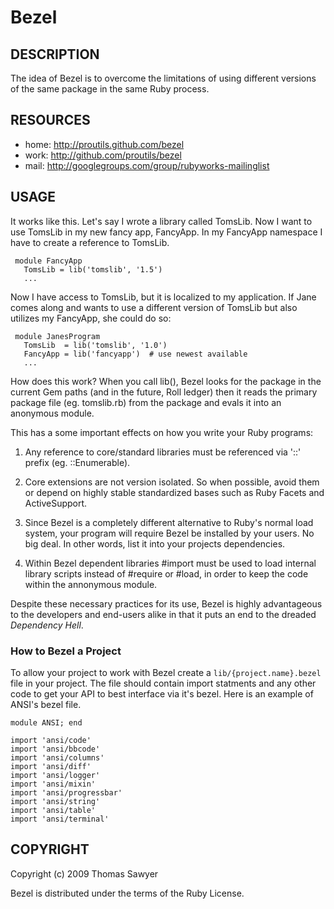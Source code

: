 # Bezel

## DESCRIPTION

The idea of Bezel is to overcome the limitations of using different
versions of the same package in the same Ruby process.


## RESOURCES

* home: http://proutils.github.com/bezel
* work: http://github.com/proutils/bezel
* mail: http://googlegroups.com/group/rubyworks-mailinglist


## USAGE

It works like this. Let's say I wrote a library called TomsLib. Now I
want to use TomsLib in my new fancy app, FancyApp. In my FancyApp
namespace I have to create a reference to TomsLib.

     module FancyApp
       TomsLib = lib('tomslib', '1.5')
       ...
 
Now I have access to TomsLib, but it is localized to my application.
If Jane comes along and wants to use a different version of TomsLib
but also utilizes my FancyApp, she could do so:

     module JanesProgram
       TomsLib  = lib('tomslib', '1.0')
       FancyApp = lib('fancyapp')  # use newest available
       ...

How does this work? When you call lib(), Bezel looks for the package
in the current Gem paths (and in the future, Roll ledger) then it
reads the primary package file (eg. tomslib.rb) from the package and
evals it into an anonymous module.

This has a some important effects on how you write your Ruby programs:

1. Any reference to core/standard libraries must be referenced via '::' 
prefix (eg. ::Enumerable).

2. Core extensions are not version isolated. So when possible, avoid them
or depend on highly stable standardized bases such as Ruby Facets
and ActiveSupport.

3. Since Bezel is a completely different alternative to Ruby's normal
load system, your program will require Bezel be installed by your
users. No big deal. In other words, list it into your projects dependencies.

4. Within Bezel dependent libraries #import must be used to load internal
library scripts instead of #require or #load, in order to keep the code
within the annonymous module.

Despite these necessary practices for its use, Bezel is highly advantageous
to the developers and end-users alike in that it puts an end to the dreaded
<i>Dependency Hell</i>.

### How to Bezel a Project

To allow your project to work with Bezel create a `lib/{project.name}.bezel`
file in your project. The file should contain import statments and any other
code to get your API to best interface via it's bezel. Here is an example
of ANSI's bezel file.

    module ANSI; end

    import 'ansi/code'
    import 'ansi/bbcode'
    import 'ansi/columns'
    import 'ansi/diff'
    import 'ansi/logger'
    import 'ansi/mixin'
    import 'ansi/progressbar'
    import 'ansi/string'
    import 'ansi/table'
    import 'ansi/terminal'


## COPYRIGHT

Copyright (c) 2009 Thomas Sawyer

Bezel is distributed under the terms of the Ruby License.
